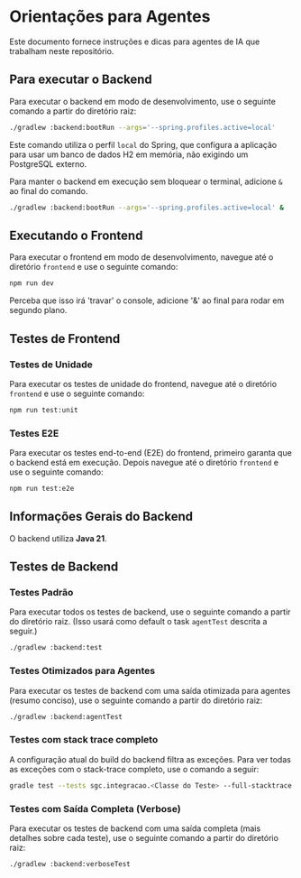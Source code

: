 # Orientações para Agentes

Este documento fornece instruções e dicas para agentes de IA que trabalham neste repositório.

## Para executar o Backend

Para executar o backend em modo de desenvolvimento, use o seguinte comando a partir do diretório raiz:

```bash
./gradlew :backend:bootRun --args='--spring.profiles.active=local'
```

Este comando utiliza o perfil `local` do Spring, que configura a aplicação para usar um banco de dados H2 em memória,
não exigindo um PostgreSQL externo.

Para manter o backend em execução sem bloquear o terminal, adicione `&` ao final do comando.

```bash
./gradlew :backend:bootRun --args='--spring.profiles.active=local' &
```

## Executando o Frontend

Para executar o frontend em modo de desenvolvimento, navegue até o diretório `frontend` e use o seguinte comando:

```bash
npm run dev
```

Perceba que isso irá 'travar' o console, adicione '&' ao final para rodar em segundo plano.

## Testes de Frontend

### Testes de Unidade

Para executar os testes de unidade do frontend, navegue até o diretório `frontend` e use o seguinte comando:

```bash
npm run test:unit
```

### Testes E2E

Para executar os testes end-to-end (E2E) do frontend, primeiro garanta que o backend está em execução.
Depois navegue até o diretório `frontend` e use o seguinte comando:

```bash
npm run test:e2e
```

## Informações Gerais do Backend

O backend utiliza **Java 21**.

## Testes de Backend

### Testes Padrão

Para executar todos os testes de backend, use o seguinte comando a partir do diretório raiz. (Isso usará como default o task `agentTest` descrita a seguir.)  

```bash
./gradlew :backend:test
```

### Testes Otimizados para Agentes

Para executar os testes de backend com uma saída otimizada para agentes (resumo conciso), use o seguinte comando a
partir do diretório raiz:

```bash
./gradlew :backend:agentTest
```

### Testes com stack trace completo

A configuração atual do build do backend filtra as exceções. Para ver todas as exceções com o stack-trace completo, use
o comando a seguir:

```bash
gradle test --tests sgc.integracao.<Classe do Teste> --full-stacktrace
```

### Testes com Saída Completa (Verbose)

Para executar os testes de backend com uma saída completa (mais detalhes sobre cada teste), use o seguinte comando a
partir do diretório raiz:

```bash
./gradlew :backend:verboseTest
```